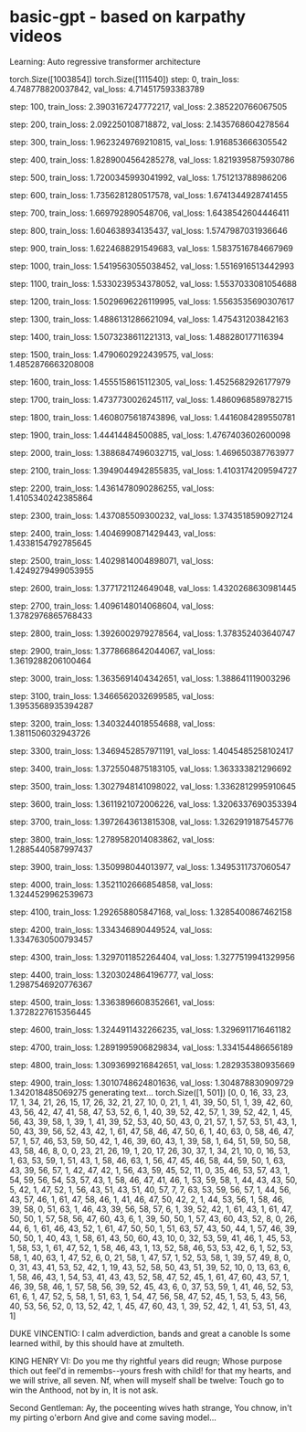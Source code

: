 # basic-gpt -  based on karpathy videos

Learning: Auto regressive transformer architecture 



torch.Size([1003854]) torch.Size([111540])
step: 0, train_loss: 4.748778820037842, val_loss: 4.714517593383789

step: 100, train_loss: 2.3903167247772217, val_loss: 2.385220766067505

step: 200, train_loss: 2.092250108718872, val_loss: 2.1435768604278564

step: 300, train_loss: 1.9623249769210815, val_loss: 1.916853666305542

step: 400, train_loss: 1.8289004564285278, val_loss: 1.8219395875930786

step: 500, train_loss: 1.7200345993041992, val_loss: 1.751213788986206

step: 600, train_loss: 1.7356281280517578, val_loss: 1.6741344928741455

step: 700, train_loss: 1.669792890548706, val_loss: 1.6438542604446411

step: 800, train_loss: 1.604638934135437, val_loss: 1.5747987031936646

step: 900, train_loss: 1.6224688291549683, val_loss: 1.5837516784667969

step: 1000, train_loss: 1.5419563055038452, val_loss: 1.5516916513442993


step: 1100, train_loss: 1.5330239534378052, val_loss: 1.5537033081054688

step: 1200, train_loss: 1.5029696226119995, val_loss: 1.5563535690307617

step: 1300, train_loss: 1.4886131286621094, val_loss: 1.475431203842163

step: 1400, train_loss: 1.5073238611221313, val_loss: 1.488280177116394

step: 1500, train_loss: 1.4790602922439575, val_loss: 1.4852876663208008

step: 1600, train_loss: 1.4555158615112305, val_loss: 1.4525682926177979

step: 1700, train_loss: 1.4737730026245117, val_loss: 1.4860968589782715

step: 1800, train_loss: 1.4608075618743896, val_loss: 1.4416084289550781

step: 1900, train_loss: 1.44414484500885, val_loss: 1.4767403602600098

step: 2000, train_loss: 1.3886847496032715, val_loss: 1.469650387763977

step: 2100, train_loss: 1.3949044942855835, val_loss: 1.4103174209594727


step: 2200, train_loss: 1.4361478090286255, val_loss: 1.4105340242385864

step: 2300, train_loss: 1.437085509300232, val_loss: 1.3743518590927124

step: 2400, train_loss: 1.4046990871429443, val_loss: 1.4338154792785645

step: 2500, train_loss: 1.4029814004898071, val_loss: 1.4249279499053955

step: 2600, train_loss: 1.3771721124649048, val_loss: 1.4320268630981445

step: 2700, train_loss: 1.4096148014068604, val_loss: 1.3782976865768433

step: 2800, train_loss: 1.3926002979278564, val_loss: 1.378352403640747

step: 2900, train_loss: 1.3778668642044067, val_loss: 1.3619288206100464

step: 3000, train_loss: 1.3635691404342651, val_loss: 1.388641119003296

step: 3100, train_loss: 1.3466562032699585, val_loss: 1.3953568935394287

step: 3200, train_loss: 1.3403244018554688, val_loss: 1.3811506032943726

step: 3300, train_loss: 1.3469452857971191, val_loss: 1.4045485258102417

step: 3400, train_loss: 1.3725504875183105, val_loss: 1.363333821296692

step: 3500, train_loss: 1.3027948141098022, val_loss: 1.3362812995910645

step: 3600, train_loss: 1.3611921072006226, val_loss: 1.3206337690353394

step: 3700, train_loss: 1.3972643613815308, val_loss: 1.3262919187545776

step: 3800, train_loss: 1.2789582014083862, val_loss: 1.2885440587997437

step: 3900, train_loss: 1.350998044013977, val_loss: 1.3495311737060547

step: 4000, train_loss: 1.3521102666854858, val_loss: 1.3244529962539673

step: 4100, train_loss: 1.292658805847168, val_loss: 1.3285400867462158

step: 4200, train_loss: 1.334346890449524, val_loss: 1.3347630500793457

step: 4300, train_loss: 1.3297011852264404, val_loss: 1.3277519941329956

step: 4400, train_loss: 1.3203024864196777, val_loss: 1.2987546920776367

step: 4500, train_loss: 1.3363896608352661, val_loss: 1.3728227615356445

step: 4600, train_loss: 1.3244911432266235, val_loss: 1.3296911716461182

step: 4700, train_loss: 1.2891995906829834, val_loss: 1.334154486656189

step: 4800, train_loss: 1.3093699216842651, val_loss: 1.282935380935669

step: 4900, train_loss: 1.3010748624801636, val_loss: 1.304878830909729
1.342018485069275
generating text...
torch.Size([1, 501])
[0, 0, 16, 33, 23, 17, 1, 34, 21, 26, 15, 17, 26, 32, 21, 27, 10, 0, 21, 1, 41, 39, 50, 51, 1, 39, 42, 60, 43, 56, 42, 47, 41, 58, 47, 53, 52, 6, 1, 40, 39, 52, 42, 57, 1, 39, 52, 42, 1, 45, 56, 43, 39, 58, 1, 39, 1, 41, 39, 52, 53, 40, 50, 43, 0, 21, 57, 1, 57, 53, 51, 43, 1, 50, 43, 39, 56, 52, 43, 42, 1, 61, 47, 58, 46, 47, 50, 6, 1, 40, 63, 0, 58, 46, 47, 57, 1, 57, 46, 53, 59, 50, 42, 1, 46, 39, 60, 43, 1, 39, 58, 1, 64, 51, 59, 50, 58, 43, 58, 46, 8, 0, 0, 23, 21, 26, 19, 1, 20, 17, 26, 30, 37, 1, 34, 21, 10, 0, 16, 53, 1, 63, 53, 59, 1, 51, 43, 1, 58, 46, 63, 1, 56, 47, 45, 46, 58, 44, 59, 50, 1, 63, 43, 39, 56, 57, 1, 42, 47, 42, 1, 56, 43, 59, 45, 52, 11, 0, 35, 46, 53, 57, 43, 1, 54, 59, 56, 54, 53, 57, 43, 1, 58, 46, 47, 41, 46, 1, 53, 59, 58, 1, 44, 43, 43, 50, 5, 42, 1, 47, 52, 1, 56, 43, 51, 43, 51, 40, 57, 7, 7, 63, 53, 59, 56, 57, 1, 44, 56, 43, 57, 46, 1, 61, 47, 58, 46, 1, 41, 46, 47, 50, 42, 2, 1, 44, 53, 56, 1, 58, 46, 39, 58, 0, 51, 63, 1, 46, 43, 39, 56, 58, 57, 6, 1, 39, 52, 42, 1, 61, 43, 1, 61, 47, 50, 50, 1, 57, 58, 56, 47, 60, 43, 6, 1, 39, 50, 50, 1, 57, 43, 60, 43, 52, 8, 0, 26, 44, 6, 1, 61, 46, 43, 52, 1, 61, 47, 50, 50, 1, 51, 63, 57, 43, 50, 44, 1, 57, 46, 39, 50, 50, 1, 40, 43, 1, 58, 61, 43, 50, 60, 43, 10, 0, 32, 53, 59, 41, 46, 1, 45, 53, 1, 58, 53, 1, 61, 47, 52, 1, 58, 46, 43, 1, 13, 52, 58, 46, 53, 53, 42, 6, 1, 52, 53, 58, 1, 40, 63, 1, 47, 52, 6, 0, 21, 58, 1, 47, 57, 1, 52, 53, 58, 1, 39, 57, 49, 8, 0, 0, 31, 43, 41, 53, 52, 42, 1, 19, 43, 52, 58, 50, 43, 51, 39, 52, 10, 0, 13, 63, 6, 1, 58, 46, 43, 1, 54, 53, 41, 43, 43, 52, 58, 47, 52, 45, 1, 61, 47, 60, 43, 57, 1, 46, 39, 58, 46, 1, 57, 58, 56, 39, 52, 45, 43, 6, 0, 37, 53, 59, 1, 41, 46, 52, 53, 61, 6, 1, 47, 52, 5, 58, 1, 51, 63, 1, 54, 47, 56, 58, 47, 52, 45, 1, 53, 5, 43, 56, 40, 53, 56, 52, 0, 13, 52, 42, 1, 45, 47, 60, 43, 1, 39, 52, 42, 1, 41, 53, 51, 43, 1]


DUKE VINCENTIO:
I calm adverdiction, bands and great a canoble
Is some learned withil, by
this should have at zmulteth.

KING HENRY VI:
Do you me thy rightful years did reugn;
Whose purpose thich out feel'd in remembs--yours fresh with child! for that
my hearts, and we will strive, all seven.
Nf, when will myself shall be twelve:
Touch go to win the Anthood, not by in,
It is not ask.

Second Gentleman:
Ay, the poceenting wives hath strange,
You chnow, in't my pirting o'erborn
And give and come 
saving model...
